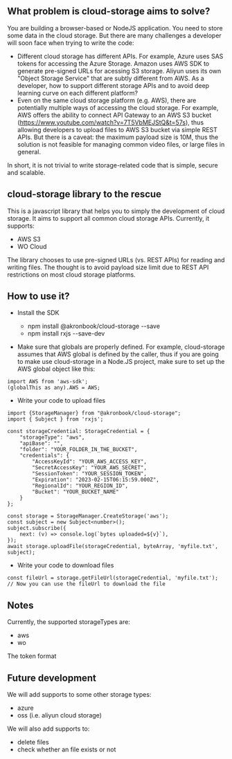 ## What problem is cloud-storage aims to solve?
You are building a browser-based or NodeJS application. You need to store some data in the cloud storage. But there are many challenges a developer will soon face when trying to write the code:
- Different cloud storage has different APIs. For example, Azure uses SAS tokens for accessing the Azure Storage. Amazon uses AWS SDK to generate pre-signed URLs for acessing S3 storage. Aliyun uses its own "Object Storage Service" that are subtly different from AWS. As a developer, how to support different storage APIs and to avoid deep learning curve on each different platform?
- Even on the same cloud storage platform (e.g. AWS), there are potentially multiple ways of accessing the cloud storage. For example, AWS offers the ability to connect API Gateway to an AWS S3 bucket (https://www.youtube.com/watch?v=7T5VbMEJStQ&t=57s), thus allowing developers to upload files to AWS S3 bucket via simple REST APIs. But there is a caveat: the maximum payload size is 10M, thus the solution is not feasible for managing common video files, or large files in general.

In short, it is not trivial to write storage-related code that is simple, secure and scalable.

## cloud-storage library to the rescue
This is a javascript library that helps you to simply the development of cloud storage. It aims to support all common cloud storage APIs. Currently, it supports:
- AWS S3
- WO Cloud

The library chooses to use pre-signed URLs (vs. REST APIs) for reading and writing files. The thought is to avoid payload size limit due to REST API restrictions on most cloud storage platforms.

## How to use it?
- Install the SDK
  * npm install @akronbook/cloud-storage --save
  * npm install rxjs --save-dev

- Make sure that globals are properly defined. For example, cloud-storage assumes that AWS global is defined by the caller, thus if you are going to make use cloud-storage in a Node.JS project, make sure to set up the AWS global object like this:
```
import AWS from 'aws-sdk';
(globalThis as any).AWS = AWS;
```

- Write your code to upload files
```
import {StorageManager} from "@akronbook/cloud-storage";
import { Subject } from 'rxjs'; 

const storageCredential: StorageCredential = {
    "storageType": "aws",
    "apiBase": "",
    "folder": "YOUR_FOLDER_IN_THE_BUCKET",
    "credentials": {
        "AccessKeyId": "YOUR_AWS_ACCESS_KEY",
        "SecretAccessKey": "YOUR_AWS_SECRET",
        "SessionToken": "YOUR_SESSION_TOKEN",
        "Expiration": "2023-02-15T06:15:59.000Z",
        "RegionalId": "YOUR_REGION_ID",
        "Bucket": "YOUR_BUCKET_NAME"
    }
};

const storage = StorageManager.CreateStorage('aws');
const subject = new Subject<number>();
subject.subscribe({
    next: (v) => console.log(`bytes uploaded=${v}`),
});
await storage.uploadFile(storageCredential, byteArray, 'myfile.txt', subject);
```

- Write your code to download files
```
const fileUrl = storage.getFileUrl(storageCredential, 'myfile.txt');
// Now you can use the fileUrl to download the file
```

## Notes
Currently, the supported storageTypes are:
- aws
- wo

The token format

## Future development
We will add supports to some other storage types:
- azure
- oss (i.e. aliyun cloud storage)

We will also add supports to:
- delete files
- check whether an file exists or not


